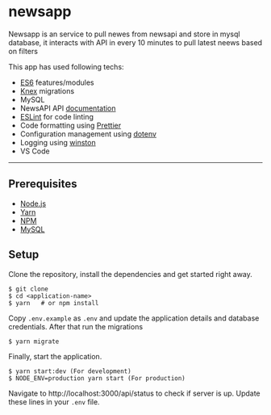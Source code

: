 # newsapp
Newsapp is an service to pull newes from newsapi and store in mysql database, it interacts with API
in every 10 minutes to pull latest neews based on filters

This app has used following techs:

- [ES6](http://babeljs.io/learn-es2015/) features/modules
- [Knex](http://knexjs.org/) migrations
- MySQL
- NewsAPI API [documentation](https://newsapi.org/docs/v2-migration)
- [ESLint](http://eslint.org/) for code linting
- Code formatting using [Prettier](https://www.npmjs.com/package/prettier)
- Configuration management using [dotenv](https://www.npmjs.com/package/dotenv)
- Logging using [winston](https://www.npmjs.com/package/winston)
- VS Code

---

## Prerequisites

- [Node.js](https://yarnpkg.com/en/docs/install)
- [Yarn](https://yarnpkg.com/en/docs/install)
- [NPM](https://docs.npmjs.com/getting-started/installing-node)
- [MySQL](https://www.mysql.com/downloads/)

## Setup

Clone the repository, install the dependencies and get started right away.

    $ git clone 
    $ cd <application-name>
    $ yarn   # or npm install

Copy `.env.example` as `.env` and update the application details and database credentials.
After that run the migrations

    $ yarn migrate

Finally, start the application.

    $ yarn start:dev (For development)
    $ NODE_ENV=production yarn start (For production)


Navigate to http://localhost:3000/api/status to check if server is up.
Update these lines in your `.env` file.
